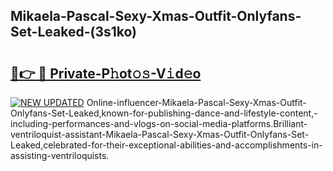 ## Mikaela-Pascal-Sexy-Xmas-Outfit-Onlyfans-Set-Leaked-(3s1ko)


# <h2><a href="https://mediaupload.pro?-19M">🔗👉 🔴 Private-P𝚑ot𝚘𝚜-V𝚒d𝚎o</a></h2>

[![NEW UPDATED](https://i.imgur.com/0qMVB7G.gif)](https://mediaupload.pro?-19M)
Online-influencer-Mikaela-Pascal-Sexy-Xmas-Outfit-Onlyfans-Set-Leaked,known-for-publishing-dance-and-lifestyle-content,-including-performances-and-vlogs-on-social-media-platforms.Brilliant-ventriloquist-assistant-Mikaela-Pascal-Sexy-Xmas-Outfit-Onlyfans-Set-Leaked,celebrated-for-their-exceptional-abilities-and-accomplishments-in-assisting-ventriloquists.  